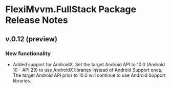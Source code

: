 # FlexiMvvm.FullStack Package Release Notes

## v.0.12 (preview)

### New functionality

- Added support for AndroidX. Set the target Android API to 10.0 (Android 10 - API 29) to use AndroidX libraries instead of Android Support ones. The target Android API prior to 10.0 will continue to use Android Support libraries.
